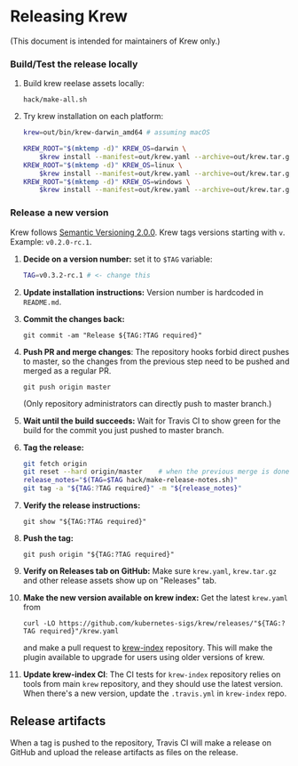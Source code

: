# Releasing Krew

(This document is intended for maintainers of Krew only.)

### Build/Test the release locally

1. Build krew reelase assets locally:

       hack/make-all.sh

2. Try krew installation on each platform:

    ```sh
    krew=out/bin/krew-darwin_amd64 # assuming macOS

    KREW_ROOT="$(mktemp -d)" KREW_OS=darwin \
        $krew install --manifest=out/krew.yaml --archive=out/krew.tar.gz && \
    KREW_ROOT="$(mktemp -d)" KREW_OS=linux \
        $krew install --manifest=out/krew.yaml --archive=out/krew.tar.gz && \
    KREW_ROOT="$(mktemp -d)" KREW_OS=windows \
        $krew install --manifest=out/krew.yaml --archive=out/krew.tar.gz
    ```

### Release a new version

Krew follows [Semantic Versioning 2.0.0](https://semver.org/spec/v2.0.0.html).
Krew tags versions starting with `v`. Example: `v0.2.0-rc.1`.

1. **Decide on a version number:** set it to `$TAG` variable:

    ```sh
    TAG=v0.3.2-rc.1 # <- change this
    ```

1. **Update installation instructions:** Version number is hardcoded in
   `README.md`.

1. **Commit the changes back:**

       git commit -am "Release ${TAG:?TAG required}"

1. **Push PR and merge changes**: The repository hooks forbid direct pushes to
   master, so the changes from the previous step need to be pushed and merged
   as a regular PR.

       git push origin master

   (Only repository administrators can directly push to master branch.)

1. **Wait until the build succeeds:** Wait for Travis CI to show green for the
   build for the commit you just pushed to master branch.

1. **Tag the release:**

    ```sh
    git fetch origin
    git reset --hard origin/master    # when the previous merge is done
    release_notes="$(TAG=$TAG hack/make-release-notes.sh)"
    git tag -a "${TAG:?TAG required}" -m "${release_notes}"
    ```

1. **Verify the release instructions:**

       git show "${TAG:?TAG required}"

1. **Push the tag:**

       git push origin "${TAG:?TAG required}"

1. **Verify on Releases tab on GitHub:** Make sure `krew.yaml`, `krew.tar.gz`
   and other release assets show up on "Releases" tab.

1. **Make the new version available on krew index:** Get the latest `krew.yaml` from

       curl -LO https://github.com/kubernetes-sigs/krew/releases/"${TAG:?TAG required}"/krew.yaml

   and make a pull request to
   [krew-index](https://github.com/kubernetes-sigs/krew-index/) repository.
   This will make the plugin available to upgrade for users using older versions
   of krew.

1. **Update krew-index CI**: The CI tests for `krew-index` repository relies on
   tools from main `krew` repository, and they should use the latest version.
   When there's a new version, update the `.travis.yml` in `krew-index` repo.

## Release artifacts

When a tag is pushed to the repository, Travis CI will make a release on GitHub
and upload the release artifacts as files on the release.
